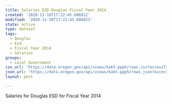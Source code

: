 ```yaml
---
title: Salaries ESD Douglas Fiscal Year 2014
created: '2020-11-10T17:22:45.606812'
modified: '2020-11-10T17:22:45.606823'
state: active
type: dataset
tags:
  - Douglas
  - Esd
  - Fiscal Year 2014
  - Salaries
groups:
  - Local Government
csv_url: 'https://data.oregon.gov/api/views/kak5-ppph/rows.csv?accessType=DOWNLOAD'
json_url: 'https://data.oregon.gov/api/views/kak5-ppph/rows.json?accessType=DOWNLOAD'
layout: post

---
```

Salaries for Douglas ESD for Fiscal Year 2014

